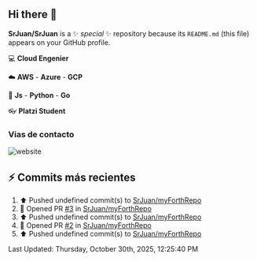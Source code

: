 ## Hi there 👋

**SrJuan/SrJuan** is a ✨ _special_ ✨ repository because its `README.md` (this file) appears on your GitHub profile.


:computer: **Cloud Engenier**

:cloud: **AWS** - **Azure** - **GCP**

:book: **Js** - **Python** - **Go**

:eyeglasses: **Platzi Student**

### Vias de contacto
![website](https://www.linkedin.com/in/juan-urriago)


## :zap: Commits más recientes
<!--RECENT_ACTIVITY:start-->
1. ⬆️ Pushed undefined commit(s) to [SrJuan/myForthRepo](https://github.com/SrJuan/myForthRepo)<br>
2. 💪 Opened PR [#3](undefined) in [SrJuan/myForthRepo](https://github.com/SrJuan/myForthRepo)<br>
3. ⬆️ Pushed undefined commit(s) to [SrJuan/myForthRepo](https://github.com/SrJuan/myForthRepo)<br>
4. 💪 Opened PR [#2](undefined) in [SrJuan/myForthRepo](https://github.com/SrJuan/myForthRepo)<br>
5. ⬆️ Pushed undefined commit(s) to [SrJuan/myForthRepo](https://github.com/SrJuan/myForthRepo)<br>
<!--RECENT_ACTIVITY:end-->
<!--RECENT_ACTIVITY:last_update--> 
Last Updated: Thursday, October 30th, 2025, 12:25:40 PM
<!--RECENT_ACTIVITY:last_update_end-->
